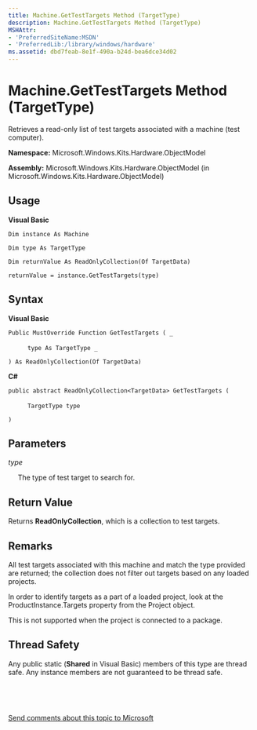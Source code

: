 ```yaml
---
title: Machine.GetTestTargets Method (TargetType)
description: Machine.GetTestTargets Method (TargetType)
MSHAttr:
- 'PreferredSiteName:MSDN'
- 'PreferredLib:/library/windows/hardware'
ms.assetid: dbd7feab-8e1f-490a-b24d-bea6dce34d02
---
```


# Machine.GetTestTargets Method (TargetType)


Retrieves a read-only list of test targets associated with a machine (test computer).

**Namespace:** Microsoft.Windows.Kits.Hardware.ObjectModel

**Assembly:** Microsoft.Windows.Kits.Hardware.ObjectModel (in Microsoft.Windows.Kits.Hardware.ObjectModel)

## <span id="Usage"></span><span id="usage"></span><span id="USAGE"></span>Usage


**Visual Basic**

`Dim instance As Machine`

`Dim type As TargetType`

`Dim returnValue As ReadOnlyCollection(Of TargetData)`

`returnValue = instance.GetTestTargets(type)`

## <span id="Syntax"></span><span id="syntax"></span><span id="SYNTAX"></span>Syntax


**Visual Basic**

`Public MustOverride Function GetTestTargets ( _`

          `type As TargetType _`

`) As ReadOnlyCollection(Of TargetData)`

**C#**

`public abstract ReadOnlyCollection<TargetData> GetTestTargets (`

          `TargetType type`

`)`

## <span id="Parameters"></span><span id="parameters"></span><span id="PARAMETERS"></span>Parameters


*type*

     The type of test target to search for.

## <span id="Return_Value"></span><span id="return_value"></span><span id="RETURN_VALUE"></span>Return Value


Returns **ReadOnlyCollection**, which is a collection to test targets.

## <span id="Remarks"></span><span id="remarks"></span><span id="REMARKS"></span>Remarks


All test targets associated with this machine and match the type provided are returned; the collection does not filter out targets based on any loaded projects.

In order to identify targets as a part of a loaded project, look at the ProductInstance.Targets property from the Project object.

This is not supported when the project is connected to a package.

## <span id="Thread_Safety"></span><span id="thread_safety"></span><span id="THREAD_SAFETY"></span>Thread Safety


Any public static (**Shared** in Visual Basic) members of this type are thread safe. Any instance members are not guaranteed to be thread safe.

 

 

[Send comments about this topic to Microsoft](mailto:wsddocfb@microsoft.com?subject=Documentation%20feedback%20%5Bp_hlk_om\p_hlk_om%5D:%20Machine.GetTestTargets%20Method%20%28TargetType%29%20%20RELEASE:%20%288/1/2017%29&body=%0A%0APRIVACY%20STATEMENT%0A%0AWe%20use%20your%20feedback%20to%20improve%20the%20documentation.%20We%20don't%20use%20your%20email%20address%20for%20any%20other%20purpose,%20and%20we'll%20remove%20your%20email%20address%20from%20our%20system%20after%20the%20issue%20that%20you're%20reporting%20is%20fixed.%20While%20we're%20working%20to%20fix%20this%20issue,%20we%20might%20send%20you%20an%20email%20message%20to%20ask%20for%20more%20info.%20Later,%20we%20might%20also%20send%20you%20an%20email%20message%20to%20let%20you%20know%20that%20we've%20addressed%20your%20feedback.%0A%0AFor%20more%20info%20about%20Microsoft's%20privacy%20policy,%20see%20http://privacy.microsoft.com/en-us/default.aspx. "Send comments about this topic to Microsoft")





